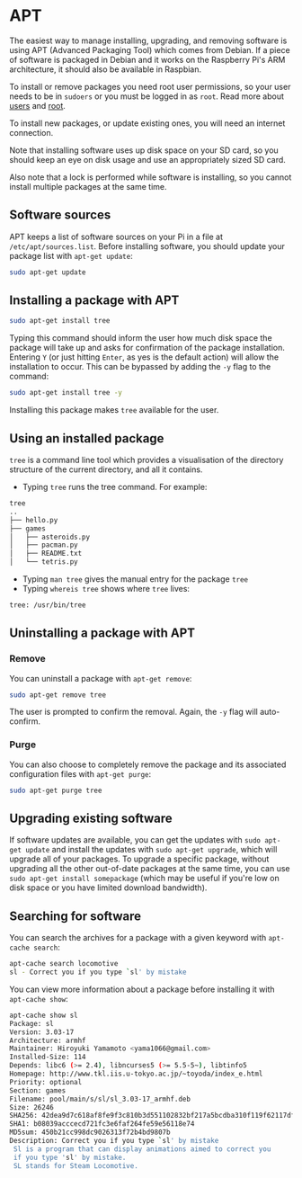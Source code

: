 # APT

The easiest way to manage installing, upgrading, and removing software is using APT (Advanced Packaging Tool) which comes from Debian. If a piece of software is packaged in Debian and it works on the Raspberry Pi's ARM architecture, it should also be available in Raspbian.

To install or remove packages you need root user permissions, so your user needs to be in `sudoers` or you must be logged in as `root`. Read more about [users](../usage/users.md) and [root](../usage/root.md).

To install new packages, or update existing ones, you will need an internet connection.

Note that installing software uses up disk space on your SD card, so you should keep an eye on disk usage and use an appropriately sized SD card.

Also note that a lock is performed while software is installing, so you cannot install multiple packages at the same time.

## Software sources

APT keeps a list of software sources on your Pi in a file at `/etc/apt/sources.list`. Before installing software, you should update your package list with `apt-get update`:

```bash
sudo apt-get update
```

## Installing a package with APT

```bash
sudo apt-get install tree
```

Typing this command should inform the user how much disk space the package will take up and asks for confirmation of the package installation. Entering `Y` (or just hitting `Enter`, as yes is the default action) will allow the installation to occur. This can be bypassed by adding the `-y` flag to the command:

```bash
sudo apt-get install tree -y
```

Installing this package makes `tree` available for the user.

## Using an installed package

`tree` is a command line tool which provides a visualisation of the directory structure of the current directory, and all it contains.

- Typing `tree` runs the tree command. For example:

```bash
tree
..
├── hello.py
├── games
│   ├── asteroids.py
│   ├── pacman.py
│   ├── README.txt
│   └── tetris.py

```

- Typing `man tree` gives the manual entry for the package `tree`
- Typing `whereis tree` shows where `tree` lives:

```bash
tree: /usr/bin/tree
```

## Uninstalling a package with APT

### Remove

You can uninstall a package with `apt-get remove`:

```bash
sudo apt-get remove tree
```

The user is prompted to confirm the removal. Again, the `-y` flag will auto-confirm.

### Purge

You can also choose to completely remove the package and its associated configuration files with `apt-get purge`:

```bash
sudo apt-get purge tree
```

## Upgrading existing software

If software updates are available, you can get the updates with `sudo apt-get update` and install the updates with `sudo apt-get upgrade`, which will upgrade all of your packages. To upgrade a specific package, without upgrading all the other out-of-date packages at the same time, you can use `sudo apt-get install somepackage` (which may be useful if you're low on disk space or you have limited download bandwidth).

## Searching for software

You can search the archives for a package with a given keyword with `apt-cache search`:

```bash
apt-cache search locomotive
sl - Correct you if you type `sl' by mistake
```

You can view more information about a package before installing it with `apt-cache show`:

```bash
apt-cache show sl
Package: sl
Version: 3.03-17
Architecture: armhf
Maintainer: Hiroyuki Yamamoto <yama1066@gmail.com>
Installed-Size: 114
Depends: libc6 (>= 2.4), libncurses5 (>= 5.5-5~), libtinfo5
Homepage: http://www.tkl.iis.u-tokyo.ac.jp/~toyoda/index_e.html
Priority: optional
Section: games
Filename: pool/main/s/sl/sl_3.03-17_armhf.deb
Size: 26246
SHA256: 42dea9d7c618af8fe9f3c810b3d551102832bf217a5bcdba310f119f62117dfb
SHA1: b08039acccecd721fc3e6faf264fe59e56118e74
MD5sum: 450b21cc998dc9026313f72b4bd9807b
Description: Correct you if you type `sl' by mistake
 Sl is a program that can display animations aimed to correct you
 if you type 'sl' by mistake.
 SL stands for Steam Locomotive.
```
